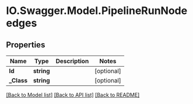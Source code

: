 # IO.Swagger.Model.PipelineRunNodeedges
## Properties

Name | Type | Description | Notes
------------ | ------------- | ------------- | -------------
**Id** | **string** |  | [optional] 
**_Class** | **string** |  | [optional] 

[[Back to Model list]](../README.md#documentation-for-models) [[Back to API list]](../README.md#documentation-for-api-endpoints) [[Back to README]](../README.md)


